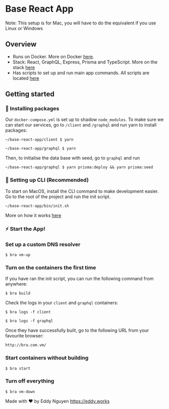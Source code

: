 # Base React App

Note: This setup is for Mac, you will have to do the equivalent if you use Linux or Windows

## Overview

- Runs on Docker. More on Docker [here](https://github.com/eddeee888/base-react-app/blob/master/docs/DOCKER.md).
- Stack: React, GraphQL, Express, Prisma and TypeScript. More on the stack [here](https://github.com/eddeee888/base-react-app/blob/master/docs/STACK.md)
- Has scripts to set up and run main app commands. All scripts are located [here](https://github.com/eddeee888/base-react-app/blob/master/bin/)

## Getting started

### 🔌 Installing packages

Our `docker-compose.yml` is set up to shadow `node_modules`. To make sure we can start our services, go to `/client` and `/graphql` and run yarn to install packages:

```
~/base-react-app/client $ yarn
```

```
~/base-react-app/graphql $ yarn
```

Then, to initialise the data base with seed, go to `graphql` and run

```
~/base-react-app/graphql $ yarn prisma:deploy && yarn prisma:seed
```

### 🌟 Setting up CLI (Recommended)

To start on MacOS, install the CLI command to make development easier. Go to the root of the project and run the init script.

```
~/base-react-app/bin/init.sh
```

More on how it works [here](https://github.com/eddeee888/base-react-app/blob/master/docs/INIT.md)

### ⚡️ Start the App!

### Set up a custom DNS resolver

```
$ bra vm-up
```

### Turn on the containers the first time

If you have ran the init script, you can run the following command from anywhere:

```
$ bra build
```

Check the logs in your `client` and `graphql` containers:

```
$ bra logs -f client
```

```
$ bra logs -f graphql
```

Once they have successfully built, go to the following URL from your favourite browser:

```
http://bra.com.vm/
```

### Start containers without building

```
$ bra start
```

### Turn off everything

```
$ bra vm-down
```

Made with ♥ by Eddy Nguyen
https://eddy.works
